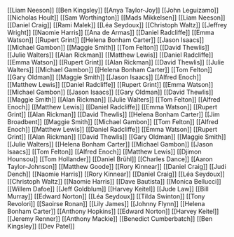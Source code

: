 [[Liam Neeson]]
[[Ben Kingsley]]
[[Anya Taylor-Joy]]
[[John Leguizamo]]
[[Nicholas Hoult]]
[[Sam Worthington]]
[[Mads Mikkelsen]]
[[Liam Neeson]]
[[Daniel Craig]]
[[Rami Malek]]
[[Léa Seydoux]]
[[Christoph Waltz]]
[[Jeffrey Wright]]
[[Naomie Harris]]
[[Ana de Armas]]
[[Daniel Radcliffe]]
[[Emma Watson]]
[[Rupert Grint]]
[[Helena Bonham Carter]]
[[Jason Isaacs]]
[[Michael Gambon]]
[[Maggie Smith]]
[[Tom Felton]]
[[David Thewlis]]
[[Julie Walters]]
[[Alan Rickman]]
[[Matthew Lewis]]
[[Daniel Radcliffe]]
[[Emma Watson]]
[[Rupert Grint]]
[[Alan Rickman]]
[[David Thewlis]]
[[Julie Walters]]
[[Michael Gambon]]
[[Helena Bonham Carter]]
[[Tom Felton]]
[[Gary Oldman]]
[[Maggie Smith]]
[[Jason Isaacs]]
[[Alfred Enoch]]
[[Matthew Lewis]]
[[Daniel Radcliffe]]
[[Rupert Grint]]
[[Emma Watson]]
[[Michael Gambon]]
[[Jason Isaacs]]
[[Gary Oldman]]
[[David Thewlis]]
[[Maggie Smith]]
[[Alan Rickman]]
[[Julie Walters]]
[[Tom Felton]]
[[Alfred Enoch]]
[[Matthew Lewis]]
[[Daniel Radcliffe]]
[[Emma Watson]]
[[Rupert Grint]]
[[Alan Rickman]]
[[David Thewlis]]
[[Helena Bonham Carter]]
[[Jim Broadbent]]
[[Maggie Smith]]
[[Michael Gambon]]
[[Tom Felton]]
[[Alfred Enoch]]
[[Matthew Lewis]]
[[Daniel Radcliffe]]
[[Emma Watson]]
[[Rupert Grint]]
[[Alan Rickman]]
[[David Thewlis]]
[[Gary Oldman]]
[[Maggie Smith]]
[[Julie Walters]]
[[Helena Bonham Carter]]
[[Michael Gambon]]
[[Jason Isaacs]]
[[Tom Felton]]
[[Alfred Enoch]]
[[Matthew Lewis]]
[[Djimon Hounsou]]
[[Tom Hollander]]
[[Daniel Brühl]]
[[Charles Dance]]
[[Aaron Taylor-Johnson]]
[[Matthew Goode]]
[[Rory Kinnear]]
[[Daniel Craig]]
[[Judi Dench]]
[[Naomie Harris]]
[[Rory Kinnear]]
[[Daniel Craig]]
[[Léa Seydoux]]
[[Christoph Waltz]]
[[Naomie Harris]]
[[Dave Bautista]]
[[Monica Bellucci]]
[[Willem Dafoe]]
[[Jeff Goldblum]]
[[Harvey Keitel]]
[[Jude Law]]
[[Bill Murray]]
[[Edward Norton]]
[[Léa Seydoux]]
[[Tilda Swinton]]
[[Tony Revolori]]
[[Saoirse Ronan]]
[[Lily James]]
[[Johnny Flynn]]
[[Helena Bonham Carter]]
[[Anthony Hopkins]]
[[Edward Norton]]
[[Harvey Keitel]]
[[Jeremy Renner]]
[[Anthony Mackie]]
[[Benedict Cumberbatch]]
[[Ben Kingsley]]
[[Dev Patel]]
